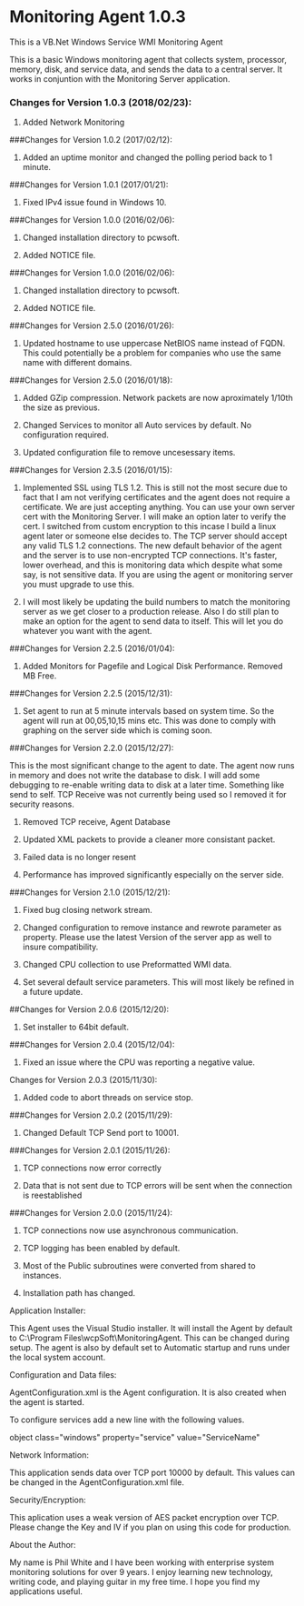# Monitoring Agent 1.0.3

This is a VB.Net Windows Service WMI Monitoring Agent

This is a basic Windows monitoring agent that collects system, processor, memory, disk, and service data, and sends the data to a central server. It works in conjuntion with the Monitoring Server application.

### Changes for Version 1.0.3 (2018/02/23):

1.  Added Network Monitoring  

###Changes for Version 1.0.2 (2017/02/12):

1.  Added an uptime monitor and changed the polling period back to 1 minute.  


###Changes for Version 1.0.1 (2017/01/21):

1.  Fixed IPv4 issue found in Windows 10.


###Changes for Version 1.0.0 (2016/02/06):

1.  Changed installation directory to pcwsoft.

2.  Added NOTICE file.


###Changes for Version 1.0.0 (2016/02/06):

1.  Changed installation directory to pcwsoft.

2.  Added NOTICE file.


###Changes for Version 2.5.0 (2016/01/26):

1.  Updated hostname to use uppercase NetBIOS name instead of FQDN.  This could potentially be a problem for companies who use the same name with different domains.  

###Changes for Version 2.5.0 (2016/01/18):

1.  Added GZip compression.  Network packets are now aproximately 1/10th the size as previous.  

2.  Changed Services to monitor all Auto services by default.  No configuration required.

3.  Updated configuration file to remove uncesessary items.


###Changes for Version 2.3.5 (2016/01/15):

1.  Implemented SSL using TLS 1.2.  This is still not the most secure due to fact that I am not verifying certificates and the agent does not require a certificate.  We are just accepting anything.  You can use your own server cert with the Monitoring Server.  I will make an option later to verify the cert.  I switched from custom encryption to this incase I build a linux agent later or someone else decides to.  The TCP server should accept any valid TLS 1.2 connections.  The new default behavior of the agent and the server is to use non-encrypted TCP connections.  It's faster, lower overhead, and this is monitoring data which despite what some say, is not sensitive data.  If you are using the agent or monitoring server you must upgrade to use this.  

2.  I will most likely be updating the build numbers to match the monitoring server as we get closer to a production release.  Also I do still plan to make an option for the agent to send data to itself.  This will let you do whatever you want with the agent.   


###Changes for Version 2.2.5 (2016/01/04):

1.  Added Monitors for Pagefile and Logical Disk Performance.  Removed MB Free.


###Changes for Version 2.2.5 (2015/12/31):

1.  Set agent to run at 5 minute intervals based on system time.  So the agent will run at 00,05,10,15 mins etc.  This was done to comply with graphing on the server side which is coming soon.  
 

###Changes for Version 2.2.0 (2015/12/27):

This is the most significant change to the agent to date.  The agent now runs in memory and does not write the database to disk.  I will add some debugging to re-enable writing data to disk at a later time.  Something like send to self.  TCP Receive was not currently being used so I removed it for security reasons.

1.  Removed TCP receive, Agent Database

2.  Updated XML packets to provide a cleaner more consistant packet.  

3.  Failed data is no longer resent

4.  Performance has improved significantly especially on the server side.  


###Changes for Version 2.1.0 (2015/12/21):

1.  Fixed bug closing network stream. 

2.  Changed configuration to remove instance and rewrote parameter as property.  Please use the latest Version of the server app as well to insure compatibility.

3.  Changed CPU collection to use Preformatted WMI data.

4.  Set several default service parameters.  This will most likely be refined in a future update.

##Changes for Version 2.0.6 (2015/12/20):

1.  Set installer to 64bit default.


###Changes for Version 2.0.4 (2015/12/04):

1.  Fixed an issue where the CPU was reporting a negative value.

Changes for Version 2.0.3 (2015/11/30):

1.  Added code to abort threads on service stop.


###Changes for Version 2.0.2 (2015/11/29):

1.  Changed Default TCP Send port to 10001.


###Changes for Version 2.0.1 (2015/11/26):

1. TCP connections now error correctly

2. Data that is not sent due to TCP errors will be sent when the connection is reestablished


###Changes for Version 2.0.0 (2015/11/24):

1. TCP connections now use asynchronous communication.

2. TCP logging has been enabled by default.

3. Most of the Public subroutines were converted from shared to instances.

4. Installation path has changed.


Application Installer:

This Agent uses the Visual Studio installer. It will install the Agent by default to C:\Program Files\wcpSoft\MonitoringAgent. This can be changed during setup. The agent is also by default set to Automatic startup and runs under the local system account.

Configuration and Data files:

AgentConfiguration.xml is the Agent configuration. It is also created when the agent is started.

To configure services add a new line with the following values.

object class="windows" property="service" value="ServiceName"

Network Information:

This application sends data over TCP port 10000 by default. This values can be changed in the AgentConfiguration.xml file.

Security/Encryption:

This aplication uses a weak version of AES packet encryption over TCP. Please change the Key and IV if you plan on using this code for production.

About the Author:

My name is Phil White and I have been working with enterprise system monitoring solutions for over 9 years. I enjoy learning new technology, writing code, and playing guitar in my free time. I hope you find my applications useful. 
